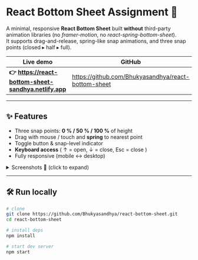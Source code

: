 # React Bottom Sheet Assignment 🚀

A minimal, responsive **React Bottom Sheet** built **without** third-party animation libraries (no _framer-motion_, no _react-spring-bottom-sheet_).  
It supports drag-and-release, spring-like snap animations, and three snap points (closed ▸ half ▸ full).

| Live demo | GitHub |
|-----------|--------|
| **👉 <https://react-bottom-sheet-sandhya.netlify.app>** | <https://github.com/Bhukyasandhya/react-bottom-sheet> |

---

## ✨ Features

* Three snap points: **0 % / 50 % / 100 %** of height  
* Drag with mouse / touch and **spring** to nearest point  
* Toggle button & snap-level indicator  
* **Keyboard access** ( ↑ = open, ↓ = close, Esc = close )  
* Fully responsive (mobile ↔ desktop)

<details>
<summary>Screenshots 📸 (click to expand)</summary>

| Closed  | Half  | Full  |
|---------|-------|-------|
| ![closed](docs/screens/closed.png) | ![half](docs/screens/half.png) | ![full](docs/screens/full.png) |

</details>

---

## 🛠 Run locally

```bash
# clone
git clone https://github.com/Bhukyasandhya/react-bottom-sheet.git
cd react-bottom-sheet

# install deps
npm install

# start dev server
npm start
